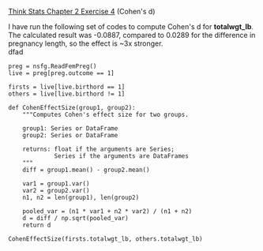 [Think Stats Chapter 2 Exercise 4](http://greenteapress.com/thinkstats2/html/thinkstats2003.html#toc24) (Cohen's d)

I have run the following set of codes to compute Cohen's d for **totalwgt_lb**. <br> The calculated result was -0.0887, compared to 0.0289 for the difference in pregnancy length, so the effect is ~3x stronger. <br /> dfad

```
preg = nsfg.ReadFemPreg()
live = preg[preg.outcome == 1]

firsts = live[live.birthord == 1]
others = live[live.birthord != 1]

def CohenEffectSize(group1, group2):
    """Computes Cohen's effect size for two groups.
    
    group1: Series or DataFrame
    group2: Series or DataFrame
    
    returns: float if the arguments are Series;
             Series if the arguments are DataFrames
    """
    diff = group1.mean() - group2.mean()

    var1 = group1.var()
    var2 = group2.var()
    n1, n2 = len(group1), len(group2)

    pooled_var = (n1 * var1 + n2 * var2) / (n1 + n2)
    d = diff / np.sqrt(pooled_var)
    return d

CohenEffectSize(firsts.totalwgt_lb, others.totalwgt_lb)
```
